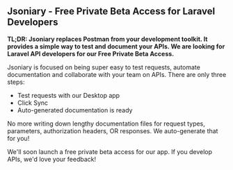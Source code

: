 ## Jsoniary - Free Private Beta Access for Laravel Developers

**TL;DR: Jsoniary replaces Postman from your development toolkit. It provides a simple way to test and document your APIs. We are looking for Laravel API developers for our Free Private Beta Access.**

Jsoniary is focused on being super easy to test requests, automate documentation and collaborate with your team on APIs. There are only three steps:

- Test requests with our Desktop app
- Click Sync
- Auto-generated documentation is ready

No more writing down lengthy documentation files for request types, parameters, authorization headers, OR responses. We auto-generate that for you!

We'll soon launch a free private beta access for our app. If you develop APIs, we'd love your feedback!
